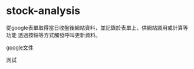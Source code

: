 # stock-analysis
從google表單取得當日收盤後網站資料，並記錄於表單上，供網站調用或計算等功能
透過按鈕等方式觸發呼叫更新資料。

[google文件](https://docs.google.com/document/d/1Tq3_dDtOHuO-6c9z4_NHPwfsQA-mwCOZyYY618ehONc/edit)


測試